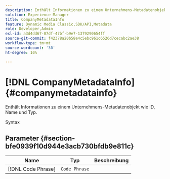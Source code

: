 ```yaml
---
description: Enthält Informationen zu einem Unternehmens-Metadatenobjekt wie ID, Name und Typ.
solution: Experience Manager
title: CompanyMetadataInfo
feature: Dynamic Media Classic,SDK/API,Metadata
role: Developer,Admin
exl-id: a3d4dd67-07df-47bf-b9e7-1379290654ff
source-git-commit: f42378a20b58e4c5ebc961c6526d7cecabc2ae38
workflow-type: tm+mt
source-wordcount: '30'
ht-degree: 16%

---
```


# [!DNL CompanyMetadataInfo]{#companymetadatainfo}

Enthält Informationen zu einem Unternehmens-Metadatenobjekt wie ID, Name und Typ.

Syntax

## Parameter {#section-bfe0939f10d944e3acb730bfdb9e811c}

| Name | Typ | Beschreibung |
|---|---|---|
| [!DNL Code Phrase] | `Code Phrase` |  |

